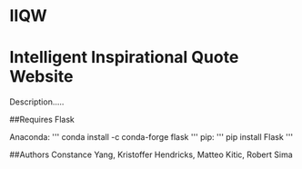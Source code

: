 # IIQW
<h1>Intelligent Inspirational Quote Website</h1>


<p>
</p>
Description.....

##Requires
Flask

Anaconda:
'''
conda install -c conda-forge flask
'''
pip:
'''
pip install Flask
'''

##Authors
Constance Yang, Kristoffer Hendricks, Matteo Kitic, Robert Sima